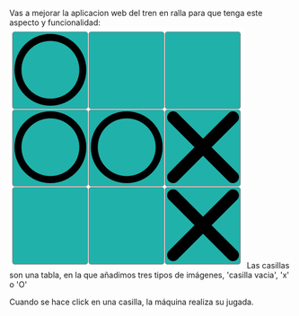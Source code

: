Vas a mejorar la aplicacion web del tren en ralla para que tenga este aspecto y funcionalidad:
![Imagen de ejemplo](./img/Captura.png)
Las casillas son una tabla, en la que añadimos tres tipos de imágenes, 'casilla vacia', 'x' o 'O'

Cuando se hace click en una casilla, la máquina realiza su jugada.